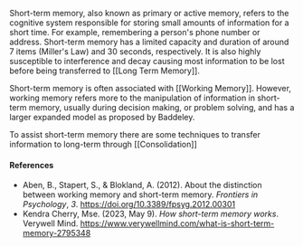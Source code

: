 Short-term memory, also known as primary or active memory, refers to the cognitive system responsible for storing small amounts of information for a short time. For example, remembering a person's phone number or address. Short-term memory has a limited capacity and duration of around 7 items (Miller's Law) and 30 seconds, respectively. It is also highly susceptible to interference and decay causing most information to be lost before being transferred to [[Long Term Memory]].

Short-term memory is often associated with [[Working Memory]]. However, working memory refers more to the manipulation of information in short-term memory, usually during decision making, or problem solving, and has a larger expanded model as proposed by Baddeley.

To assist short-term memory there are some techniques to transfer information to long-term through [[Consolidation]]
#### References
- Aben, B., Stapert, S., & Blokland, A. (2012). About the distinction between working memory and short-term memory. _Frontiers in Psychology_, _3_. https://doi.org/10.3389/fpsyg.2012.00301
- Kendra Cherry, Mse. (2023, May 9). _How short-term memory works_. Verywell Mind. https://www.verywellmind.com/what-is-short-term-memory-2795348
